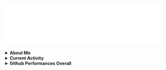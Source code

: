 <!-- <img src="https://readme-typing-svg.herokuapp.com?font=Fira+Code&duration=3000&pause=1000&center=true&vCenter=true&width=600&lines=Hi%2C+I+am+Fajar+(NUllsec45);Nice+to+meet+you!;I+am+Newbie+Programmer%2C;GNU%2FLinux+Enthusiast%2C;FOSS%2FFLOSS+Enthusiast%2C+and;+Cyber+Security+Enthusiast." align="center"> <p><img align="center" src="https://github.com/nullsec45/nullsec45/blob/main/github-user-contribution.svg" alt="nullsec45" /></p> -->
<p><img src="https://github.com/nullsec45/nullsec45/blob/main/readmebox.svg" alt="readmebox" />

<details>
  <summary><b>About Me</b></summary>
  <div>
    <p>
      Hi, I'm Fajar. I'm a Newbie Programmer, GNU/Linux Enthusiast, and Cyber Security Enthusiast. I'm
      interested to programming, GNU/Linux, and Cyber Security. I'm using programming language PHP, Javasript, and Golang</p>
  </div>
  
</details>
<details>
  <summary><b>Current Activity</b></summary>

  - 🎓 Study at <a href="https://nurulfikri.ac.id">STT Terpadu Nurul Fikri</a>
  - 🔖 Contributor at <a href="https://blankon.id/">Blank On Linux </a>
  - 👨‍💻 Fullstack Engineer at <a href="https://ciptadrasoft.com/">Ciptadrasoft</a>
</details>
<details>
  <summary><b>Github Performances Overall</b></summary>
  
  <div>
     <p align="center">
        Total Visitors <br>
        <img src="https://profile-counter.glitch.me/nullsec45/count.svg" />
     </p>
     <hr />
     <img alt="Top Language" src="https://github-readme-stats.vercel.app/api/top-langs/?bg_color=00000000&username=nullsec45&langs_count=8,&hide_border=true&title_color=0E98E5&text_color=0E98E5"/><br>
     <img alt="GitHub Stats" src="https://github-readme-stats.vercel.app/api?bg_color=00000000&username=nullsec45&show_icons=true&hide=issues,commits&hide_border=true&icon_color=0E98E5&title_color=0E98E5text_color=0E98E5"/>
   
 </div>
</details>

